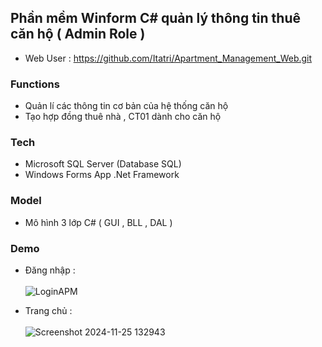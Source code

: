 ## Phần mềm Winform C# quản lý thông tin thuê căn hộ ( Admin Role ) 

- Web User : https://github.com/Itatri/Apartment_Management_Web.git

### Functions

- Quản lí các thông tin cơ bản của hệ thống căn hộ 
- Tạo hợp đồng thuê nhà , CT01  dành cho căn hộ



### Tech
- Microsoft SQL Server (Database SQL) 
- Windows Forms App .Net Framework

### Model
- Mô hình 3 lớp C# ( GUI , BLL , DAL )


### Demo
- Đăng nhập : <br>  <br>
![LoginAPM](https://github.com/user-attachments/assets/be257497-2b0e-4922-af5a-011ad52c4149)

- Trang chủ :  <br>  <br>
![Screenshot 2024-11-25 132943](https://github.com/user-attachments/assets/a470e3b0-0171-4131-941f-3b275c2e6e44)

